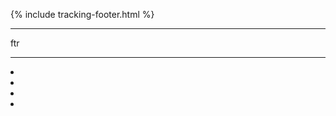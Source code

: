 <!--{% include comments.html %}-->
{% include tracking-footer.html %}

***
ftr
<!-- All this area goes before </body> closing tag --> 


<!-- AddThis, replace this with your own code from https://www.addthis.com/ --> 
<script type="text/javascript" src="//s7.addthis.com/js/300/addthis_widget.js#pubid=ra-5b15193f169714ca"></script>


<!-- Pinterest Script, nothing for you to replace here  --> 
<script async defer src="//assets.pinterest.com/js/pinit.js"></script>

<!-- Cookie Consent, nothing for you to replace here. Remove it if you want  -->
<link rel="stylesheet" type="text/css" href="//cdnjs.cloudflare.com/ajax/libs/cookieconsent2/3.0.3/cookieconsent.min.css" />
<script src="//cdnjs.cloudflare.com/ajax/libs/cookieconsent2/3.0.3/cookieconsent.min.js"></script>
<script>
window.addEventListener("load", function(){
window.cookieconsent.initialise({
  "palette": {
    "popup": {
      "background": "#eb6c44",
      "text": "#ffffff"
    },
    "button": {
      "background": "#f5d948"
    }
  },
  "position": "bottom-left",
  "content": {
    "href": "{{site.url}}{{site.baseurl}}/privacy-policy.html"
  }
})});
</script>

***

<li class="d-inline-block ml-1 mr-1"><a target="_blank" href="https://www.facebook.com/wowthemesnet" class="text-dark"><i class="fab fa-facebook-f"></i></a>
</li>

<li class="d-inline-block ml-1 mr-1"><a target="_blank" href="https://github.com/wowthemesnet" class="text-dark"><i class="fab fa-github"></i></a></li>

<li class="d-inline-block ml-1 mr-1"><a target="_blank" href="https://twitter.com/wowthemesnet" class="text-dark"><i class="fab fa-twitter"></i></a></li>

<li class="d-inline-block ml-1 mr-1"><a target="_blank" href="https://plus.google.com/+WowthemesNet" class="text-dark"><i class="fab fa-google-plus"></i></a>
</li>